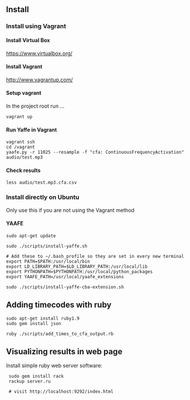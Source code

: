 ## Install

### Install using Vagrant

#### Install Virtual Box

https://www.virtualbox.org/

#### Install Vagrant

http://www.vagrantup.com/

#### Setup vagrant

In the project root run ...

    vagrant up
 
#### Run Yaffe in Vagrant

    vagrant ssh
    cd /vagrant
    yaafe.py -r 11025 --resample -f "cfa: ContinuousFrequencyActivation" audio/test.mp3

#### Check results

    less audio/test.mp3.cfa.csv

### Install directly on Ubuntu

Only use this if you are not using the Vagrant method

#### YAAFE

    sudo apt-get update

    sudo ./scripts/install-yaffe.sh

    # Add these to ~/.bash_profile so they are set in every new terminal
    export PATH=$PATH:/usr/local/bin
    export LD_LIBRARY_PATH=$LD_LIBRARY_PATH:/usr/local/lib
    export PYTHONPATH=$PYTHONPATH:/usr/local/python_packages
    export YAAFE_PATH=/usr/local/yaafe_extensions

    sudo ./scripts/install-yaffe-cba-extension.sh

## Adding timecodes with ruby

    sudo apt-get install ruby1.9
    sudo gem install json

    ruby ./scripts/add_times_to_cfa_output.rb

## Visualizing results in web page

Install simple ruby web server software:

     sudo gem install rack 
     rackup server.ru

     # visit http://localhost:9292/index.html


